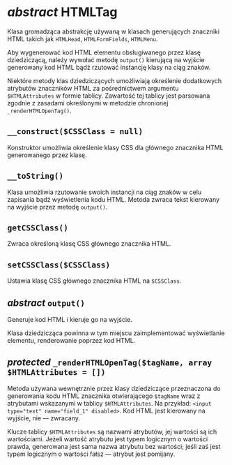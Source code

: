 *abstract* HTMLTag
===

Klasa gromadząca abstrakcję używaną w klasach generujących znaczniki HTML takich jak `HTMLHead`, `HTMLFormFields`, `HTMLMenu`.

Aby wygenerować kod HTML elementu obsługiwanego przez klasę dziedziczącą, należy wywołać metodę `output()` kierującą na wyjście generowany kod HTML bądź rzutować instancję klasy na ciąg znaków.

Niektóre metody klas dziedziczących umożliwiają określenie dodatkowych atrybutów znaczników HTML za pośrednictwem argumentu `$HTMLAttributes` w formie tablicy. Zawartość tej tablicy jest parsowana zgodnie z zasadami określonymi w metodzie chronionej `_renderHTMLOpenTag()`.

## `__construct($CSSClass = null)`

Konstruktor umożliwia określenie klasy CSS dla głównego znacznika HTML generowanego przez klasę.

## `__toString()`

Klasa umożliwia rzutowanie swoich instancji na ciąg znaków w celu zapisania bądź wyświetlenia kodu HTML. Metoda zwraca tekst kierowany na wyjście przez metodę `output()`.

## `getCSSClass()`

Zwraca określoną klasę CSS głównego znacznika HTML.

## `setCSSClass($CSSClass)`

Ustawia klasę CSS głównego znacznika HTML na `$CSSClass`.

## *abstract* `output()`

Generuje kod HTML i kieruje go na wyjście.

Klasa dziedzicząca powinna w tym miejscu zaimplementować wyświetlanie elementu, renderowanie poprzez kod HTML.

## *protected* `_renderHTMLOpenTag($tagName, array $HTMLAttributes = [])`

Metoda używana wewnętrznie przez klasy dziedziczące przeznaczona do generowania kodu HTML znacznika otwierającego `$tagName` wraz z atrybutami wskazanymi w tablicy `$HTMLAttributes`. Na przykład: `<input type="text" name="field_1" disabled>`. Kod HTML jest kierowany na wyjście, nie — zwracany.

Klucze tablicy `$HTMLAttributes` są nazwami atrybutów, jej wartości są ich wartościami. Jeżeli wartość atrybutu jest typem logicznym o wartości prawda, generowana jest sama nazwa atrybutu bez wartości; jeśli zaś jest typem logicznym o wartości fałsz — atrybut jest pomijany.